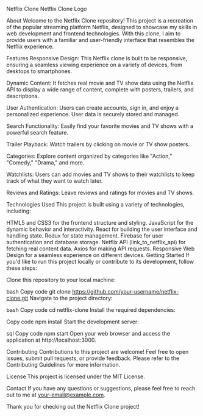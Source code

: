 Netflix Clone
Netflix Clone Logo

About
Welcome to the Netflix Clone repository! This project is a recreation of the popular streaming platform Netflix, designed to showcase my skills in web development and frontend technologies. With this clone, I aim to provide users with a familiar and user-friendly interface that resembles the Netflix experience.

Features
Responsive Design: This Netflix clone is built to be responsive, ensuring a seamless viewing experience on a variety of devices, from desktops to smartphones.

Dynamic Content: It fetches real movie and TV show data using the Netflix API to display a wide range of content, complete with posters, trailers, and descriptions.

User Authentication: Users can create accounts, sign in, and enjoy a personalized experience. User data is securely stored and managed.

Search Functionality: Easily find your favorite movies and TV shows with a powerful search feature.

Trailer Playback: Watch trailers by clicking on movie or TV show posters.

Categories: Explore content organized by categories like "Action," "Comedy," "Drama," and more.

Watchlists: Users can add movies and TV shows to their watchlists to keep track of what they want to watch later.

Reviews and Ratings: Leave reviews and ratings for movies and TV shows.

Technologies Used
This project is built using a variety of technologies, including:

HTML5 and CSS3 for the frontend structure and styling.
JavaScript for the dynamic behavior and interactivity.
React for building the user interface and handling state.
Redux for state management.
Firebase for user authentication and database storage.
Netflix API (link_to_netflix_api) for fetching real content data.
Axios for making API requests.
Responsive Web Design for a seamless experience on different devices.
Getting Started
If you'd like to run this project locally or contribute to its development, follow these steps:

Clone this repository to your local machine:

bash
Copy code
git clone https://github.com/your-username/netflix-clone.git
Navigate to the project directory:

bash
Copy code
cd netflix-clone
Install the required dependencies:

Copy code
npm install
Start the development server:

sql
Copy code
npm start
Open your web browser and access the application at http://localhost:3000.

Contributing
Contributions to this project are welcome! Feel free to open issues, submit pull requests, or provide feedback. Please refer to the Contributing Guidelines for more information.

License
This project is licensed under the MIT License.

Contact
If you have any questions or suggestions, please feel free to reach out to me at your-email@example.com.

Thank you for checking out the Netflix Clone project!
